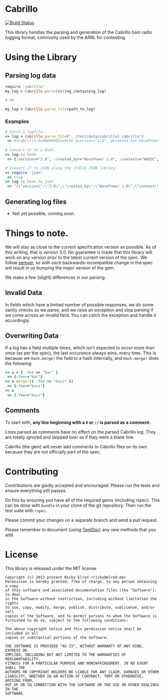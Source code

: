 # Cabrillo

[![Build Status](https://secure.travis-ci.org/CodeBlock/cabrillo-gem.png?branch=master)](http://travis-ci.org/CodeBlock/cabrillo-gem)

This library handles the parsing and generation of the Cabrillo ham radio
logging format, commonly used by the ARRL for contesting. 

# Using the Library

## Parsing log data

```ruby
require 'cabrillo'
my_log = Cabrillo.parse(string_containing_log)

# OR

my_log = Cabrillo.parse_file(path_to_log)
```

### Examples

```ruby
# Parse a logfile:
>> log = Cabrillo.parse_file('../test/data/cabrillo1.cabrillo')
 => #<Cabrillo:0x00000002ea9c58 @version="3.0", @created_by="WavePower 1.0", @contest="WAEDC", @callsign="W8UPD", @claimed_score="1234", @club="University of Akron", @name="Ricky Elrod">
 
# Convert it to a Hash:
>> log.to_hash
 => {:version=>"3.0", :created_by=>"WavePower 1.0", :contest=>"WAEDC", :callsign=>"W8UPD", :claimed_score=>"1234", :club=>"University of Akron", :name=>"Ricky Elrod"}

# Convert it to JSON using the stdlib JSON library:
>> require 'json'
 => true
>> log.to_hash.to_json
 => "{\"version\":\"3.0\",\"created_by\":\"WavePower 1.0\",\"contest\":\"WAEDC\",\"callsign\":\"W8UPD\",\"claimed_score\":\"1234\",\"club\":\"University of Akron\",\"name\":\"Ricky Elrod\"}"
```

## Generating log files

* Not yet possible, coming soon.

# Things to note.

We will stay as close to the current specification version as possible.
As of this writing, that is version 3.0. No guarantee is made that
this library will work on any version prior to the latest current
version of the spec. We follow [semver](http://semver.org), so with
each backwards-incompatible change in the spec will result in us
bumping the major version of the gem.

We make a few (slight) differences in our parsing.

## Invalid Data

In fields which have a limited number of possible responses, we do some sanity
checks as we parse, and we raise an exception and stop parsing if we come
across an invalid field. You can catch the exception and handle it accordingly.

## Overwriting Data

If a log has a field multiple times, which isn't expected to occur more than
once (as per the spec), the last occurance always wins, every time. This is
because we `Hash.merge!` the field to a hash internally, and `Hash.merge!` does
the following:

```ruby
>> a = { :foo => "bar" }
 => {:foo=>"bar"} 
>> a.merge!({ :foo => "buzz" })
 => {:foo=>"buzz"} 
>> a
 => {:foo=>"buzz"} 
```

## Comments

To start with, **any line beginning with a `#` or `//` is parsed as a
comment.**

Lines parsed as comments have no effect on the parsed Cabrillo log. They are
totally ignored and skipped over as if they were a blank line.

Cabrillo (the gem) will never add comments to Cabrillo files on its own because
they are not officially part of the spec.

# Contributing

Contributions are gladly accepted and encouraged. Please run the tests and
ensure everything still passes.

Do this by ensuring you have all of the required gems (including rspec). This
can be done with `bundle` in your clone of the git repository. Then run the
test suite with `rspec`.

Please commit your changes on a separate branch and send a pull request.

Please remember to document (using [TomDoc](http://tomdoc.org/)) any new methods
that you add.

# License

This library is released under the MIT license

```
Copyright (c) 2012-present Ricky Elrod <ricky@elrod.me>
Permission is hereby granted, free of charge, to any person obtaining a copy
of this software and associated documentation files (the "Software"), to deal
in the Software without restriction, including without limitation the rights
to use, copy, modify, merge, publish, distribute, sublicense, and/or sell
copies of the Software, and to permit persons to whom the Software is
furnished to do so, subject to the following conditions:

The above copyright notice and this permission notice shall be included in all
copies or substantial portions of the Software.

THE SOFTWARE IS PROVIDED "AS IS", WITHOUT WARRANTY OF ANY KIND, EXPRESS OR
IMPLIED, INCLUDING BUT NOT LIMITED TO THE WARRANTIES OF MERCHANTABILITY,
FITNESS FOR A PARTICULAR PURPOSE AND NONINFRINGEMENT. IN NO EVENT SHALL THE
AUTHORS OR COPYRIGHT HOLDERS BE LIABLE FOR ANY CLAIM, DAMAGES OR OTHER
LIABILITY, WHETHER IN AN ACTION OF CONTRACT, TORT OR OTHERWISE, ARISING FROM,
OUT OF OR IN CONNECTION WITH THE SOFTWARE OR THE USE OR OTHER DEALINGS IN THE
SOFTWARE.
```

